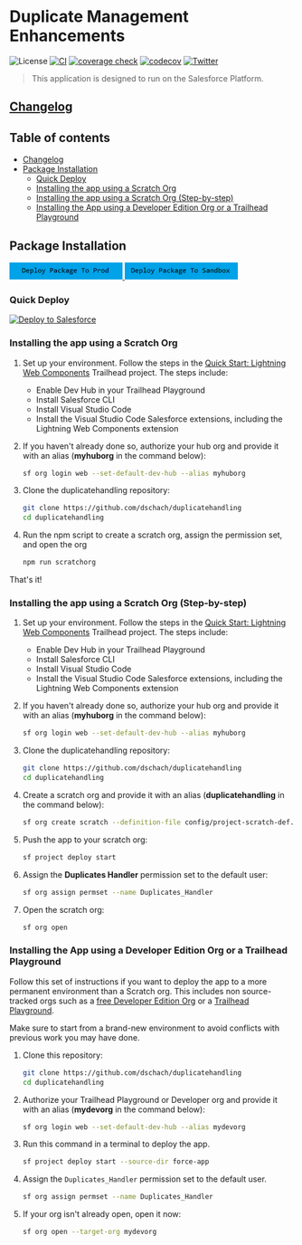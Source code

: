 # Duplicate Management Enhancements <!-- omit in toc -->

![License](https://img.shields.io/github/license/dschach/duplicatehandling)
[![CI](https://github.com/dschach/duplicatehandling/actions/workflows/ci.yml/badge.svg)](https://github.com/dschach/duplicatehandling/actions/workflows/ci.yml)
[![coverage check](https://github.com/dschach/duplicatehandling/actions/workflows/codecov.yml/badge.svg)](https://github.com/dschach/duplicatehandling/actions/workflows/codecov.yml)
[![codecov](https://codecov.io/gh/dschach/duplicatehandling/branch/main/graph/badge.svg?token=4353PVRMRH)](https://codecov.io/gh/dschach/duplicatehandling)
[![Twitter](https://img.shields.io/twitter/follow/dschach.svg?style=social)](https://twitter.com/dschach)

> This application is designed to run on the Salesforce Platform.

## [Changelog](./CHANGELOG.md)

## Table of contents <!-- omit in toc -->

- [Changelog](#changelog)
- [Package Installation](#package-installation)
  - [Quick Deploy](#quick-deploy)
  - [Installing the app using a Scratch Org](#installing-the-app-using-a-scratch-org)
  - [Installing the app using a Scratch Org (Step-by-step)](#installing-the-app-using-a-scratch-org-step-by-step)
  - [Installing the App using a Developer Edition Org or a Trailhead Playground](#installing-the-app-using-a-developer-edition-org-or-a-trailhead-playground)

## Package Installation

<a href="https://login.salesforce.com/packaging/installPackage.apexp?p0=04t3a000000LdirAAC">
  <img alt="Deploy to Salesforce"
       src="./media/deploy-package-to-prod.png">
</a>
<a href="https://test.salesforce.com/packaging/installPackage.apexp?p0=04t3a000000LdirAAC">
  <img alt="Deploy to Salesforce Sandbox"
       src="./media/deploy-package-to-sandbox.png">
</a>

<br/>

### Quick Deploy

<a href="https://githubsfdeploy.herokuapp.com">
  <img alt="Deploy to Salesforce"
       src="https://raw.githubusercontent.com/afawcett/githubsfdeploy/master/deploy.png">
</a>

### Installing the app using a Scratch Org

1. Set up your environment. Follow the steps in the [Quick Start: Lightning Web Components](https://trailhead.salesforce.com/content/learn/projects/quick-start-lightning-web-components/) Trailhead project. The steps include:

   - Enable Dev Hub in your Trailhead Playground
   - Install Salesforce CLI
   - Install Visual Studio Code
   - Install the Visual Studio Code Salesforce extensions, including the Lightning Web Components extension

1. If you haven't already done so, authorize your hub org and provide it with an alias (**myhuborg** in the command below):

   ```bash
   sf org login web --set-default-dev-hub --alias myhuborg
   ```

1. Clone the duplicatehandling repository:

   ```bash
   git clone https://github.com/dschach/duplicatehandling
   cd duplicatehandling
   ```

1. Run the npm script to create a scratch org, assign the permission set, and open the org
   ```bash
   npm run scratchorg
   ```

That's it!

### Installing the app using a Scratch Org (Step-by-step)

1. Set up your environment. Follow the steps in the [Quick Start: Lightning Web Components](https://trailhead.salesforce.com/content/learn/projects/quick-start-lightning-web-components/) Trailhead project. The steps include:

   - Enable Dev Hub in your Trailhead Playground
   - Install Salesforce CLI
   - Install Visual Studio Code
   - Install the Visual Studio Code Salesforce extensions, including the Lightning Web Components extension

1. If you haven't already done so, authorize your hub org and provide it with an alias (**myhuborg** in the command below):

   ```bash
   sf org login web --set-default-dev-hub --alias myhuborg
   ```

1. Clone the duplicatehandling repository:

   ```bash
   git clone https://github.com/dschach/duplicatehandling
   cd duplicatehandling
   ```

1. Create a scratch org and provide it with an alias (**duplicatehandling** in the command below):

   ```bash
   sf org create scratch --definition-file config/project-scratch-def.json --durationdays 10 --alias duplicatehandling --set-default
   ```

1. Push the app to your scratch org:

   ```bash
   sf project deploy start
   ```

1. Assign the **Duplicates Handler** permission set to the default user:

   ```bash
   sf org assign permset --name Duplicates_Handler
   ```

1. Open the scratch org:

   ```bash
   sf org open
   ```

### Installing the App using a Developer Edition Org or a Trailhead Playground

Follow this set of instructions if you want to deploy the app to a more permanent environment than a Scratch org.
This includes non source-tracked orgs such as a [free Developer Edition Org](https://developer.salesforce.com/signup) or a [Trailhead Playground](https://trailhead.salesforce.com/).

Make sure to start from a brand-new environment to avoid conflicts with previous work you may have done.

1. Clone this repository:

   ```bash
   git clone https://github.com/dschach/duplicatehandling
   cd duplicatehandling
   ```

1. Authorize your Trailhead Playground or Developer org and provide it with an alias (**mydevorg** in the command below):

   ```bash
   sf org login web --set-default-dev-hub --alias mydevorg
   ```

1. Run this command in a terminal to deploy the app.

   ```bash
   sf project deploy start --source-dir force-app
   ```

1. Assign the `Duplicates_Handler` permission set to the default user.

   ```bash
   sf org assign permset --name Duplicates_Handler
   ```

1. If your org isn't already open, open it now:

   ```bash
   sf org open --target-org mydevorg
   ```
